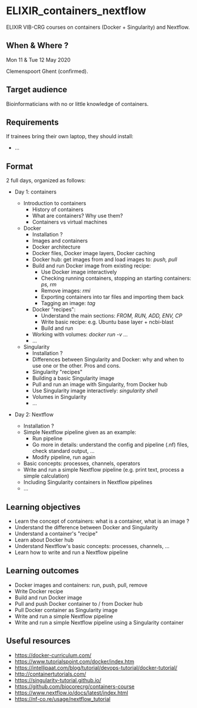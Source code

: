 # ELIXIR_containers_nextflow

ELIXIR VIB-CRG courses on containers (Docker + Singularity) and Nextflow.

## When & Where ?

Mon 11 & Tue 12 May 2020

Clemenspoort Ghent (confirmed). 

## Target audience

Bioinformaticians with no or little knowledge of containers.

## Requirements

If trainees bring their own laptop, they should install:
* ...



## Format

2 full days, organized as follows:
* Day 1: containers
  * Introduction to containers
    * History of containers
    * What are containers? Why use them?
    * Containers vs virtual machines
  * Docker
    * Installation ?
    * Images and containers
    * Docker architecture
    * Docker files, Docker image layers, Docker caching
    * Docker hub: get images from and load images to: *push, pull*
    * Build and run Docker image from existing recipe:
      * Use Docker image interactively
      * Checking running containers, stopping an starting containers: *ps, rm*
      * Remove images: *rmi*
      * Exporting containers into tar files and importing them back
      * Tagging an image: *tag*
    * Docker "recipes":
      * Understand the main sections: *FROM, RUN, ADD, ENV, CP*
      * Write basic recipe: e.g. Ubuntu base layer + ncbi-blast
      * Build and run
    * Working with volumes: *docker run -v ...*
    * ...
  * Singularity
    * Installation ?
    * Differences between Singularity and Docker: why and when to use one or the other. Pros and cons.
    * Singularity "recipes"
    * Building a basic Singularity image
    * Pull and run an image with Singularity, from Docker hub
    * Use Singularity image interactively: *singularity shell*
    * Volumes in Singularity
    * ...
    
* Day 2: Nextflow
  * Installation ?
  * Simple Nextflow pipeline given as an example:
    * Run pipeline
    * Go more in details: understand the config and pipeline (.nf) files, check standard output, ...
    * Modify pipeline, run again
  * Basic concepts: processes, channels, operators
  * Write and run a simple Nextflow pipeline (e.g. print text, process a simple calculation)
  * Including Singularity containers in Nextflow pipelines
  * ...
  

## Learning objectives

* Learn the concept of containers: what is a container, what is an image ?
* Understand the difference between Docker and Singularity
* Understand a container's "recipe"
* Learn about Docker hub
* Understand Nextflow's basic concepts: processes, channels, ...
* Learn how to write and run a Nextflow pipeline

## Learning outcomes

* Docker images and containers: run, push, pull, remove
* Write Docker recipe
* Build and run Docker image
* Pull and push Docker container to / from Docker hub
* Pull Docker container as Singularity image
* Write and run a simple Nextflow pipeline
* Write and run a simple Nextflow pipeline using a Singularity container


## Useful resources

* https://docker-curriculum.com/
* https://www.tutorialspoint.com/docker/index.htm
* https://intellipaat.com/blog/tutorial/devops-tutorial/docker-tutorial/
* http://containertutorials.com/
* https://singularity-tutorial.github.io/
* https://github.com/biocorecrg/containers-course
* https://www.nextflow.io/docs/latest/index.html
* https://nf-co.re/usage/nextflow_tutorial
